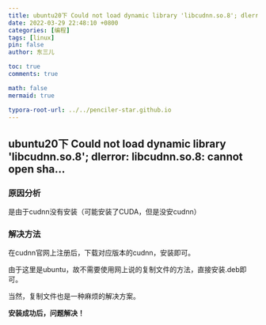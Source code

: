 ```yaml
---
title: ubuntu20下 Could not load dynamic library 'libcudnn.so.8'; dlerror: libcudnn.so.8: cannot open
date: 2022-03-29 22:48:10 +0800
categories: [编程]
tags: [linux]
pin: false
author: 东三儿

toc: true
comments: true

math: false
mermaid: true

typora-root-url: ../../penciler-star.github.io
---
```


## ubuntu20下 Could not load dynamic library 'libcudnn.so.8'; dlerror: libcudnn.so.8: cannot open sha...

### 原因分析
是由于cudnn没有安装（可能安装了CUDA，但是没安cudnn）

### 解决方法
在cudnn官网上注册后，下载对应版本的cudnn，安装即可。

由于这里是ubuntu，故不需要使用网上说的复制文件的方法，直接安装.deb即可。

当然，复制文件也是一种麻烦的解决方案。

**安装成功后，问题解决！**